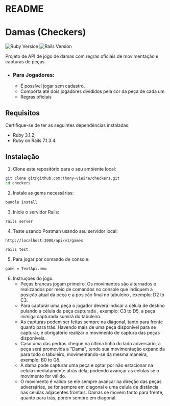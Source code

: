 # README

# Damas (Checkers)

![Ruby Version](https://img.shields.io/badge/Ruby-3.1.2-red.svg)
![Rails Version](https://img.shields.io/badge/Rails-7.1.3.4-orange.svg)


Projeto de API de jogo de damas com regras oficiais de movimentação e capturas de peças.

* ### Para Jogadores:
  * É possível jogar sem cadastro. 
  * Comporta até dois jogadores divididos pela cor da peça de cada um
  * Regras oficiais
  

  
## Requisitos

Certifique-se de ter as seguintes dependências instaladas:

- Ruby 3.1.2;
- Ruby on Rails 7.1.3.4.

## Instalação

1. Clone este repositório para o seu ambiente local:

```bash
git clone git@github.com:thony-vieira/checkers.git
cd checkers
```

2. Instale as gems necessárias:

```bash
bundle install
```

3. Inicie o servidor Rails:

```bash
rails server
```

4. Teste usando Postman usando seu servidor local:

```bash
http://localhost:3000/api/v1/games
```

```bash
rails test
```

5. Para jogar por comando de console:

```bash
game = TextApi.new
```

6. Instruçoes do jogo:
   * Peças brancas jogam primeiro. Os movimentos são alternados e realizaados por meio de comandos no console que indiquem a posição atual da peça e a posição final no tabuleiro , exemplo: D2 to C3.
   * Para capturar uma peça o jogador deverá indicar a célula de destino pulando a célula da peça capturada , exemplo: C3 to D5, a peça inimiga capturada sumirá do tabuleiro.
   * As capturas podem ser feitas sempre na diagonal, tanto para frente quanto para trás. Havendo mais de uma peça disponível para se capturar, é obrigatório realizar o movimento de captura das peças disponíveis.
   * Caso uma das pedras chegue na última linha do lado adversário, a peça será promovida a "Dama", tendo sua movimentação expandida para todo o tabuleiro, movimentando-se da mesma maneira, exemplo: B0 to G5.
   * A dama pode capturar uma peça e optar por não estacionar na celula imediatamente atrás dela, podendo avançar as celulas se o movimento for válido.
   * O movimento é valido se ele sempre avançar na direção das peças adversárias, se for sempre em diagonal e uma celula de distância nas celulas adjacentes frontais. Damas se movem tanto para frente, quanto para trás, porém sempre em diagonal.

